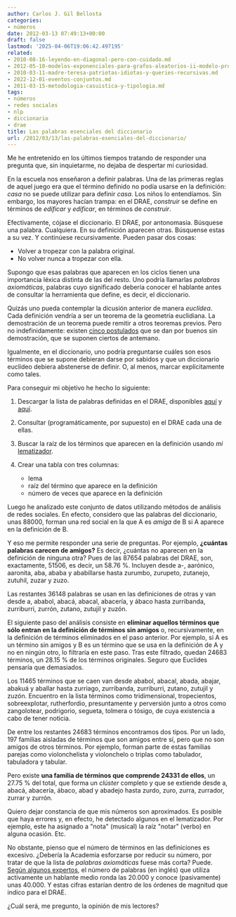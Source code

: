 ```yaml
---
author: Carlos J. Gil Bellosta
categories:
- números
date: 2012-03-13 07:49:13+00:00
draft: false
lastmod: '2025-04-06T19:06:42.497195'
related:
- 2010-08-16-leyendo-en-diagonal-pero-con-cuidado.md
- 2012-05-10-modelos-exponenciales-para-grafos-aleatorios-ii-modelo-probabilistico.md
- 2010-03-11-madre-teresa-patriotas-idiotas-y-queries-recursivas.md
- 2022-12-01-eventos-conjuntos.md
- 2011-03-15-metodologia-casuistica-y-tipologia.md
tags:
- números
- redes sociales
- nlp
- diccionario
- drae
title: Las palabras esenciales del diccionario
url: /2012/03/13/las-palabras-esenciales-del-diccionario/
---
```


Me he entretenido en los últimos tiempos tratando de responder una pregunta que, sin inquietarme, no dejaba de despertar mi curiosidad.

En la escuela nos enseñaron a definir palabras. Una de las primeras reglas de aquel juego era que el término definido no podía usarse en la definición: _casa_ no se puede utilizar para definir _casa_. Los niños lo entendíamos. Sin embargo, los mayores hacían trampa: en el DRAE, _construir_ se define en términos de _edificar_ y _edificar_, en términos de _construir_.

Efectivamente, cójase el diccionario. El DRAE, por antonomasia. Búsquese una palabra. Cualquiera. En su definición aparecen otras. Búsquense estas a su vez. Y continúese recursivamente. Pueden pasar dos cosas:

* Volver a tropezar con la palabra original.
* No volver nunca a tropezar con ella.

Supongo que esas palabras que aparecen en los ciclos tienen una importancia léxica distinta de las del resto. Uno podría llamarlas _palabras axiomáticas_, palabras cuyo significado debería conocer el hablante antes de consultar la herramienta que define, es decir, el diccionario.

Quizás uno pueda contemplar la dicusión anterior de manera _euclídea_. Cada definición vendría a ser un teorema de la geometría euclidiana. La demostración de un teorema puede remitir a otros teoremas previos. Pero no indefinidamente: existen [cinco postulados](http://es.wikipedia.org/wiki/Postulados_de_Euclides) que se dan por buenos sin demostración, que se suponen ciertos de antemano.

Igualmente, en el diccionario, uno podría preguntarse cuáles son esos términos que se supone debieran darse por sabidos y que un diccionario euclídeo debiera abstenerse de definir. O, al menos, marcar explícitamente como tales.

Para conseguir mi objetivo he hecho lo siguiente:

1. Descargar la lista de palabras definidas en el DRAE, disponibles [aquí](http://dirae.es/static/lemario-20110414.txt) y [aquí](http://dirae.es/static/lemasnuevos23edicion-20110415.txt).
2. Consultar (programáticamente, por supuesto) en el DRAE cada una de ellas.
3. Buscar la raíz de los términos que aparecen en la definición usando _mi_ [lematizador](http://www.datanalytics.com/2011/12/13/un-lematizador-para-el-espanol-con-r-cutre-mejorable/).
4. Crear una tabla con tres columnas:

	* lema
	* raíz del término que aparece en la definición
	* número de veces que aparece en la definición


Luego he analizado este conjunto de datos utilizando métodos de análisis de redes sociales. En efecto, considero que las palabras del diccionario, unas 88000, forman una red social en la que A es _amiga_ de B si A aparece en la definición de B.

Y eso me permite responder una serie de preguntas. Por ejemplo, **¿cuántas palabras carecen de amigos?** Es decir, ¿cuántas no aparecen en la definición de ninguna otra? Pues de las 87654 palabras del DRAE, son, exactamente, 51506, es decir, un 58.76 %. Incluyen desde a-, aarónico, aaronita, aba, ababa y ababillarse hasta zurumbo, zurupeto, zutanejo, zutuhil, zuzar y zuzo.

Las restantes 36148 palabras se usan en las definiciones de otras y van desde a, ababol, abacá, abacal, abacería, y ábaco hasta zurribanda, zurriburri, zurrón, zutano, zutujil y zuzón.

El siguiente paso del análisis consiste en **eliminar aquellos términos que sólo entran en la definición de términos sin amigos** o, recursivamente, en la definición de términos eliminados en el paso anterior. Por ejemplo, si A es un término sin amigos y B es un término que se usa en la definición de A y no en ningún otro, lo filtraría en este paso. Tras este filtrado, quedan 24683 términos, un 28.15 % de los términos originales. Seguro que Euclides pensaría que demasiados.

Los 11465 términos que se caen van desde ababol, abacal, abada, abajar, abakuá y aballar hasta zurriago, zurribanda, zurriburri, zutano, zutujil y zuzón. Encuentro en la lista términos como tridimensional, tropecientos, sobreexplotar, rutherfordio, presuntamente y perversión junto a otros como zangolotear, podrigorio, segueta, tolmera o tósigo, de cuya existencia a cabo de tener noticia.

De entre los restantes 24683 términos encontramos dos tipos. Por un lado, 197 familias aisladas de términos que son amigos entre sí, pero que no son amigos de otros términos. Por ejemplo, forman parte de estas familias parejas como violonchelista y violonchelo o triplas como tabulador, tabuladora y tabular.

Pero existe **una familia de términos que comprende 24331 de ellos**, un 27.75 % del total, que forma un _clúster_ completo y que se extiende desde a, abacá, abacería, ábaco, abad y abadejo hasta zurdo, zuro, zurra, zurrador, zurrar y zurrón.

Quiero dejar constancia de que mis números son aproximados. Es posible que haya errores y, en efecto, he detectado algunos en el lematizador. Por ejemplo, este ha asignado a "nota" (musical) la raíz "notar" (verbo) en alguna ocasión. Etc.

No obstante, pienso que el número de términos en las definiciones es excesivo. ¿Debería la Academia esforzarse por reducir su número, por tratar de que la lista de _palabras axiomáticas_ fuese más corta? Puede. [Según algunos expertos](http://blog.classof1.com/how-many-words-should-you-know/), el número de palabras (en inglés) que utiliza activamente un hablante medio ronda las 20.000 y conoce (pasivamente) unas 40.000. Y estas cifras estarían dentro de los órdenes de magnitud que indico para el DRAE.

¿Cuál será, me pregunto, la opinión de mis lectores?